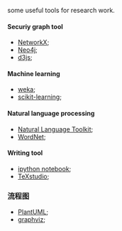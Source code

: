 some useful tools for research work.

#### Securiy graph tool
+ [NetworkX](http://networkx.github.io/);
+ [Neo4j](http://neo4j.com/);
+ [d3js](http://d3js.org/);

#### Machine learning
+ [weka](http://www.cs.waikato.ac.nz/ml/weka/);
+ [scikit-learning](http://scikit-learn.org/);

#### Natural language processing
+ [Natural Language Toolkit](http://www.nltk.org/);
+ [WordNet](https://wordnet.princeton.edu/);

#### Writing tool
+ [ipython notebook](http://ipython.org/);
+ [TeXstudio](http://www.texstudio.org/);

### 流程图
+ [PlantUML](http://www.jianshu.com/p/e92a52770832);
+ [graphviz](http://icodeit.org/2015/11/using-graphviz-drawing/);

